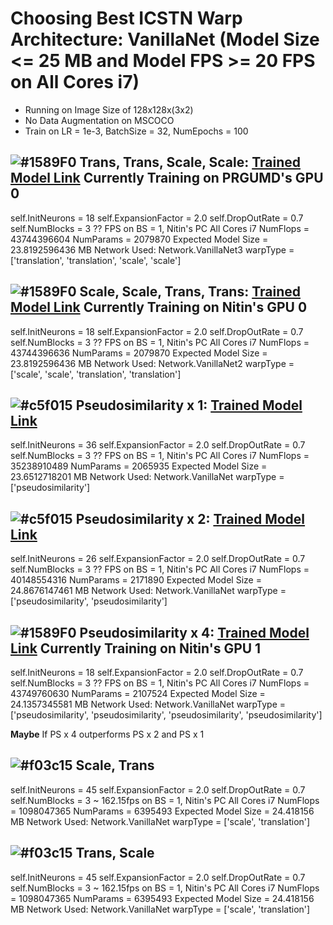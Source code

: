 # Choosing Best ICSTN Warp Architecture: VanillaNet (Model Size <= 25 MB and Model FPS >= 20 FPS on All Cores i7)
- Running on Image Size of 128x128x(3x2)
- No Data Augmentation on MSCOCO
- Train on  LR = 1e-3, BatchSize = 32, NumEpochs = 100

## ![#1589F0](https://placehold.it/15/1589F0/000000?text=+) Trans, Trans, Scale, Scale: [Trained Model Link]() Currently Training on PRGUMD's GPU 0
self.InitNeurons = 18
self.ExpansionFactor = 2.0
self.DropOutRate = 0.7
self.NumBlocks = 3
?? FPS on BS = 1, Nitin's PC All Cores i7
NumFlops = 43744396604
NumParams = 2079870
Expected Model Size = 23.8192596436 MB
Network Used: Network.VanillaNet3
warpType = ['translation', 'translation', 'scale', 'scale']

## ![#1589F0](https://placehold.it/15/1589F0/000000?text=+) Scale, Scale, Trans, Trans: [Trained Model Link]() Currently Training on Nitin's GPU 0
self.InitNeurons = 18
self.ExpansionFactor = 2.0
self.DropOutRate = 0.7
self.NumBlocks = 3
?? FPS on BS = 1, Nitin's PC All Cores i7
NumFlops = 43744396636
NumParams = 2079870
Expected Model Size = 23.8192596436 MB
Network Used: Network.VanillaNet2
warpType = ['scale', 'scale', 'translation', 'translation']

## ![#c5f015](https://placehold.it/15/c5f015/000000?text=+) Pseudosimilarity x 1: [Trained Model Link](https://drive.google.com/open?id=1Pj6Uqr3PeMCJF_vpkd_Nr4ljQ_WfgJiY) 
self.InitNeurons = 36
self.ExpansionFactor = 2.0
self.DropOutRate = 0.7
self.NumBlocks = 3
?? FPS on BS = 1, Nitin's PC All Cores i7
NumFlops = 35238910489
NumParams = 2065935
Expected Model Size = 23.6512718201 MB
Network Used: Network.VanillaNet
warpType = ['pseudosimilarity']

## ![#c5f015](https://placehold.it/15/c5f015/000000?text=+) Pseudosimilarity x 2: [Trained Model Link](https://drive.google.com/open?id=1p4UJ1vybf15NSuWK2m--meqbagxpeR9H)
self.InitNeurons = 26
self.ExpansionFactor = 2.0
self.DropOutRate = 0.7
self.NumBlocks = 3
?? FPS on BS = 1, Nitin's PC All Cores i7
NumFlops = 40148554316
NumParams = 2171890
Expected Model Size = 24.8676147461 MB
Network Used: Network.VanillaNet
warpType = ['pseudosimilarity', 'pseudosimilarity']

## ![#1589F0](https://placehold.it/15/1589F0/000000?text=+) Pseudosimilarity x 4: [Trained Model Link]() Currently Training on Nitin's GPU 1
self.InitNeurons = 18
self.ExpansionFactor = 2.0
self.DropOutRate = 0.7
self.NumBlocks = 3
?? FPS on BS = 1, Nitin's PC All Cores i7
NumFlops = 43749760630
NumParams = 2107524
Expected Model Size = 24.1357345581 MB
Network Used: Network.VanillaNet
warpType = ['pseudosimilarity', 'pseudosimilarity', 'pseudosimilarity', 'pseudosimilarity']


**Maybe** If PS x 4 outperforms PS x 2 and PS x 1

## ![#f03c15](https://placehold.it/15/f03c15/000000?text=+) Scale, Trans
self.InitNeurons = 45
self.ExpansionFactor = 2.0
self.DropOutRate = 0.7
self.NumBlocks = 3
~ 162.15fps on BS = 1, Nitin's PC All Cores i7
NumFlops = 1098047365
NumParams = 6395493
Expected Model Size = 24.418156 MB
Network Used: Network.VanillaNet
warpType = ['scale', 'translation']

## ![#f03c15](https://placehold.it/15/f03c15/000000?text=+) Trans, Scale
self.InitNeurons = 45
self.ExpansionFactor = 2.0
self.DropOutRate = 0.7
self.NumBlocks = 3
~ 162.15fps on BS = 1, Nitin's PC All Cores i7
NumFlops = 1098047365
NumParams = 6395493
Expected Model Size = 24.418156 MB
Network Used: Network.VanillaNet
warpType = ['scale', 'translation']


<!-- 

# VanillaNet (Model Size <= 2.5 MB and <=25 MB)

## Smaller x2 PS
self.InitNeurons = 26
self.ExpansionFactor = 2.0
self.DropOutRate = 0.7
self.NumBlocks = 3

~ 270fps on BS = 1, Nitin's PC GPU = 0
NumFlops = 197530233
NumParams = 625462
Expected Model Size = 2.391899 MB
warpType = ['pseudosimilarity', 'pseudosimilarity']

## Larger x2 PS
self.InitNeurons = 35
self.ExpansionFactor = 3.0
self.DropOutRate = 0.7
~ 215fps on BS = 1, Nitin's PC GPU = 0
NumFlops = 1023506271
NumParams = 6433776
Expected Model Size = 24.564270 MB
warpType = ['pseudosimilarity', 'pseudosimilarity']

## Larger x4 PS
self.InitNeurons = 24
self.ExpansionFactor = 3.0
self.DropOutRate = 0.7
~ 180fps on BS = 1, Nitin's PC GPU = 0
NumFlops = 986942303
NumParams = 6178188
Expected Model Size = 23.597214 MB
warpType = ['pseudosimilarity', 'pseudosimilarity', 'pseudosimilarity', 'pseudosimilarity']

## Larger x2 (Scale, Trans)
self.InitNeurons = 35
self.ExpansionFactor = 3.0
self.DropOutRate = 0.7
~ 195fps on BS = 1, Nitin's PC GPU = 0
NumFlops = 1022950605
NumParams = 6294858
Expected Model Size = 24.034340 MB
warpType = ['scale', 'translation']

## Larger x4 (Scale, Scale, Trans, Trans)
self.InitNeurons = 12
self.ExpansionFactor = 1.9
self.DropOutRate = 0.7
self.NumBlocks = 3
~ 170fps on BS = 1, Nitin's PC GPU = 0
NumFlops = 986180244
NumParams = 5987670
Expected Model Size = 22.870445 MB
warpType = ['scale', 'scale', 'translation', 'translation']

Choose best from above. 

# SqueezeNet 
Speed calculated as best of 1000 runs
## Smaller (Model FPS >= 200 FPS on All Cores i7, and Model Size <= 2.5 MB)
self.InitNeurons = 4
self.ExpansionFactor = 1.42
self.DropOutRate = 0.7
warpType = ['pseudosimilarity', 'pseudosimilarity']
NumFlops = 65174577
NumParams = 401246
Expected Model Size = 1.530754 MB
~ 199.07fps on BS = 1, Nitin's PC CPU All Cores

## Larger (Model FPS >= 20 FPS on All Cores i7, and Model Size <= 25 MB)
self.InitNeurons = 16
self.ExpansionFactor = 1.5
self.DropOutRate = 0.7
warpType = ['pseudosimilarity', 'pseudosimilarity']
NumFlops = 7799809633
NumParams = 6082914
Expected Model Size = 23.205086 MB
~ 31.70fps on BS = 1, Nitin's PC CPU All Cores


# ResNet 
Speed calculated as best of 1000 runs
## Smaller (Model FPS >= 200 FPS on All Cores i7, and Model Size <= 2.5 MB)
NumRes = 4
self.InitNeurons = 15
self.ExpansionFactor = 1.5
self.DropOutRate = 0.7
warpType = ['pseudosimilarity', 'pseudosimilarity']
NumFlops = 161618397
NumParams = 611100
Expected Model Size = 2.337128 MB
~ 223.63fps on BS = 1, Nitin's PC CPU All Cores

## Larger (Model FPS >= 20 FPS on All Cores i7, and Model Size <= 25 MB)
NumRes = 4
self.InitNeurons = 16
self.ExpansionFactor = 2
self.DropOutRate = 0.7
warpType = ['pseudosimilarity', 'pseudosimilarity']
NumFlops = 485211389
NumParams = 6317446
Expected Model Size = 24.114525 MB
~ 174.03fps on BS = 1, Nitin's PC CPU All Cores -->
